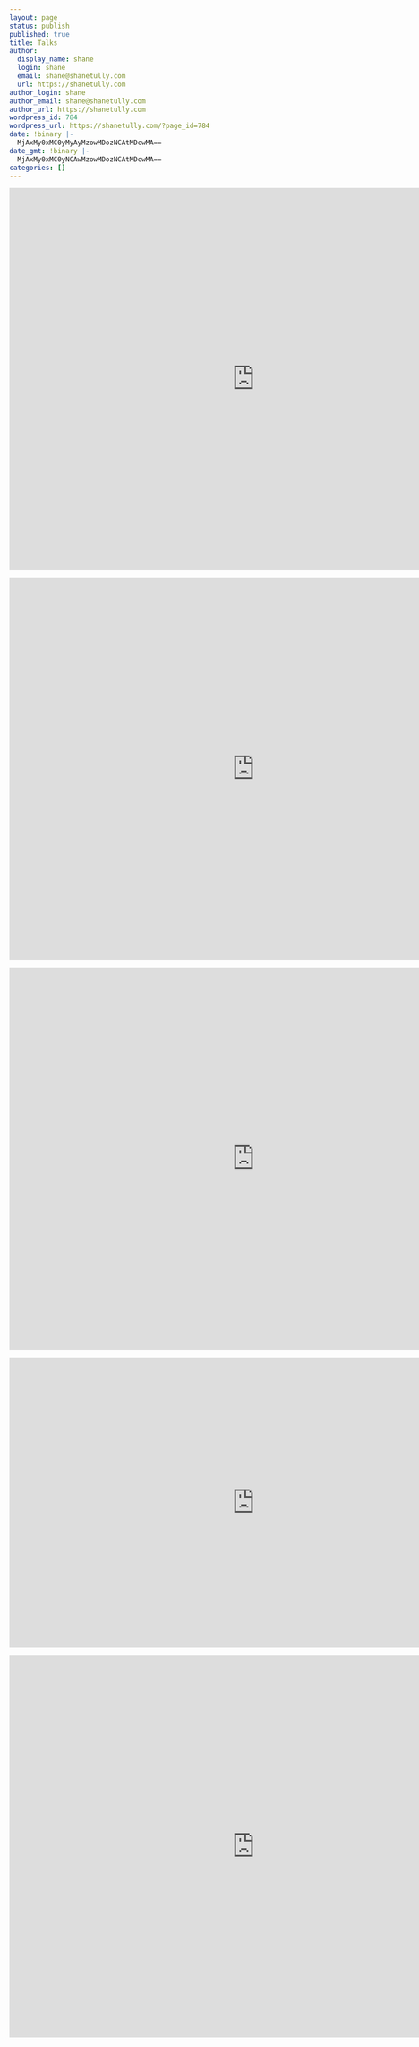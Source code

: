 ```yaml
---
layout: page
status: publish
published: true
title: Talks
author:
  display_name: shane
  login: shane
  email: shane@shanetully.com
  url: https://shanetully.com
author_login: shane
author_email: shane@shanetully.com
author_url: https://shanetully.com
wordpress_id: 784
wordpress_url: https://shanetully.com/?page_id=784
date: !binary |-
  MjAxMy0xMC0yMyAyMzowMDozNCAtMDcwMA==
date_gmt: !binary |-
  MjAxMy0xMC0yNCAwMzowMDozNCAtMDcwMA==
categories: []
---
```

<div align="center">
<p><iframe src="https://docs.google.com/presentation/d/1cxTVuQ9BMQeBmwaASALi_ZT1ZdNvErx5VenyYvnEZ0U/embed?start=false&loop=false&delayms=3000" frameborder="0" width="875" height="682" allowfullscreen="true" mozallowfullscreen="true" webkitallowfullscreen="true"></iframe></p>
<p><iframe src="https://docs.google.com/presentation/d/1wlTzGlTCuzXP8J2TgOmwkdo2iPeh4d2MXl2joQMy6hw/embed?start=false&loop=false&delayms=3000" frameborder="0" width="875" height="682" allowfullscreen="true" mozallowfullscreen="true" webkitallowfullscreen="true"></iframe></p>
<p><iframe src="https://docs.google.com/presentation/d/1Va_5L3tRyovvtxCGKxsqH8wr0E22WM10lOjK6SYLtao/embed?start=false&loop=false&delayms=3000" frameborder="0" width="875" height="682" allowfullscreen="true" mozallowfullscreen="true" webkitallowfullscreen="true"></iframe></p>
<p><iframe src="https://docs.google.com/presentation/d/1NuF6BHyfgqPaIVDB8ze22AlNpF2b7erELLV0sgZZsPk/embed?start=false&loop=false&delayms=3000" frameborder="0" width="875" height="518" allowfullscreen="true" mozallowfullscreen="true" webkitallowfullscreen="true"></iframe></p>
<p><iframe src="https://docs.google.com/presentation/d/1IFa6kPTGr-CeFmFvdNzwzfxfk1gpMa6iDwaKSVfToU8/embed?start=false&loop=false&delayms=3000" frameborder="0" width="875" height="682" allowfullscreen="true" mozallowfullscreen="true" webkitallowfullscreen="true"></iframe></p>
</div>
